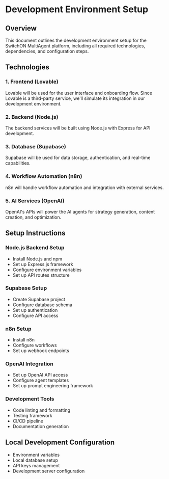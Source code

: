 # Development Environment Setup

## Overview
This document outlines the development environment setup for the SwitchON MultiAgent platform, including all required technologies, dependencies, and configuration steps.

## Technologies

### 1. Frontend (Lovable)
Lovable will be used for the user interface and onboarding flow. Since Lovable is a third-party service, we'll simulate its integration in our development environment.

### 2. Backend (Node.js)
The backend services will be built using Node.js with Express for API development.

### 3. Database (Supabase)
Supabase will be used for data storage, authentication, and real-time capabilities.

### 4. Workflow Automation (n8n)
n8n will handle workflow automation and integration with external services.

### 5. AI Services (OpenAI)
OpenAI's APIs will power the AI agents for strategy generation, content creation, and optimization.

## Setup Instructions

### Node.js Backend Setup
- Install Node.js and npm
- Set up Express.js framework
- Configure environment variables
- Set up API routes structure

### Supabase Setup
- Create Supabase project
- Configure database schema
- Set up authentication
- Configure API access

### n8n Setup
- Install n8n
- Configure workflows
- Set up webhook endpoints

### OpenAI Integration
- Set up OpenAI API access
- Configure agent templates
- Set up prompt engineering framework

### Development Tools
- Code linting and formatting
- Testing framework
- CI/CD pipeline
- Documentation generation

## Local Development Configuration
- Environment variables
- Local database setup
- API keys management
- Development server configuration
